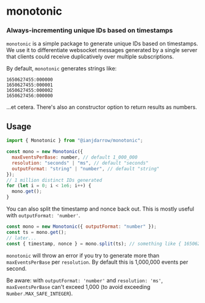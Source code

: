 # monotonic

### Always-incrementing unique IDs based on timestamps

`monotonic` is a simple package to generate unique IDs based on timestamps. We use it to differentiate websocket messages generated by a single server that clients could receive duplicatively over multiple subscriptions.

By default, `monotonic` generates strings like:

```
1650627455:000000
1650627455:000001
1650627455:000002
1650627456:000000
```

...et cetera. There's also an constructor option to return results as numbers.

## Usage

```js
import { Monotonic } from "@ianjdarrow/monotonic";

const mono = new Monotonic({
  maxEventsPerBase: number, // default 1_000_000
  resolution: "seconds" | "ms", // default "seconds"
  outputFormat: "string" | "number", // default "string"
});
// 1 million distinct IDs generated
for (let i = 0; i < 1e6; i++) {
  mono.get();
}
```

You can also split the timestamp and nonce back out. This is mostly useful with `outputFormat: 'number'`.

```js
const mono = new Monotonic({ outputFormat: "number" });
const ts = mono.get();
// later...
const { timestamp, nonce } = mono.split(ts); // something like { 1650627455, 0 }
```

`monotonic` will throw an error if you try to generate more than `maxEventsPerBase` per `resolution`. By default this is 1,000,000 events per second.

Be aware: with `outputFormat: 'number'` and `resolution: 'ms'`, `maxEventsPerBase` can't exceed 1,000 (to avoid exceeding `Number.MAX_SAFE_INTEGER`).
